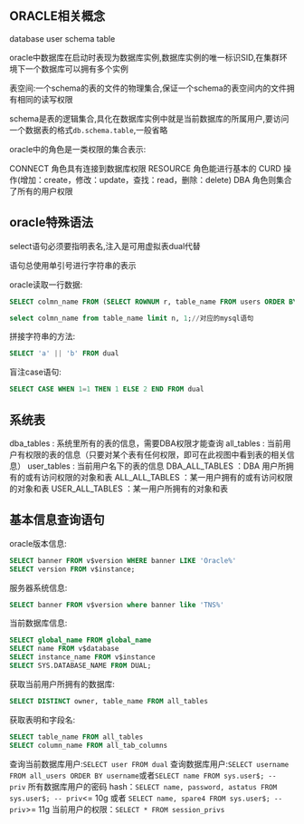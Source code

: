 ## ORACLE相关概念

database user schema table

oracle中数据库在启动时表现为数据库实例,数据库实例的唯一标识SID,在集群环境下一个数据库可以拥有多个实例

表空间:一个schema的表的文件的物理集合,保证一个schema的表空间内的文件拥有相同的读写权限

schema是表的逻辑集合,具化在数据库实例中就是当前数据库的所属用户,要访问一个数据表的格式`db.schema.table`,一般省略

oracle中的角色是一类权限的集合表示:

CONNECT 角色具有连接到数据库权限
RESOURCE 角色能进行基本的 CURD 操作(增加：create，修改：update，查找：read，删除：delete)
DBA 角色则集合了所有的用户权限

## oracle特殊语法

select语句必须要指明表名,注入是可用虚拟表dual代替

语句总使用单引号进行字符串的表示

oracle读取一行数据:

```sql
SELECT colmn_name FROM (SELECT ROWNUM r, table_name FROM users ORDER BY colmn_name) WHERE r=1;

select colmn_name from table_name limit n, 1;//对应的mysql语句
```

拼接字符串的方法:

```sql
SELECT 'a' || 'b' FROM dual
```

盲注case语句:


```sql
SELECT CASE WHEN 1=1 THEN 1 ELSE 2 END FROM dual
```

## 系统表

dba_tables : 系统里所有的表的信息，需要DBA权限才能查询
all_tables : 当前用户有权限的表的信息（只要对某个表有任何权限，即可在此视图中看到表的相关信息）
user_tables : 当前用户名下的表的信息
DBA_ALL_TABLES ：DBA 用户所拥有的或有访问权限的对象和表
ALL_ALL_TABLES ：某一用户拥有的或有访问权限的对象和表
USER_ALL_TABLES ：某一用户所拥有的对象和表

## 基本信息查询语句

oracle版本信息:

```sql
SELECT banner FROM v$version WHERE banner LIKE 'Oracle%'
SELECT version FROM v$instance;
```

服务器系统信息:

```sql
SELECT banner FROM v$version where banner like 'TNS%'
```

当前数据库信息:

```sql
SELECT global_name FROM global_name
SELECT name FROM v$database
SELECT instance_name FROM v$instance
SELECT SYS.DATABASE_NAME FROM DUAL;
```

获取当前用户所拥有的数据库:

```sql
SELECT DISTINCT owner, table_name FROM all_tables
```

获取表明和字段名:

```sql
SELECT table_name FROM all_tables
SELECT column_name FROM all_tab_columns
```

查询当前数据库用户:`SELECT user FROM dual`
查询数据库用户:`SELECT username FROM all_users ORDER BY username`或者`SELECT name FROM sys.user$; -- priv`
所有数据库用户的密码 hash：`SELECT name, password, astatus FROM sys.user$; -- priv`<= 10g 或者 `SELECT name, spare4 FROM sys.user$; -- priv`>= 11g
当前用户的权限：`SELECT * FROM session_privs`
